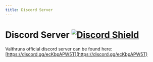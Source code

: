 ```yaml
---
title: Discord Server
---
```


# Discord Server [![Discord Shield](https://discordapp.com/api/guilds/1135362291311849693/widget.png?style=shield)](https://discord.gg/ecKbpAPW5T)
Valthruns official discord server can be found here:  
[https://discord.gg/ecKbpAPW5T](https://discord.gg/ecKbpAPW5T)
